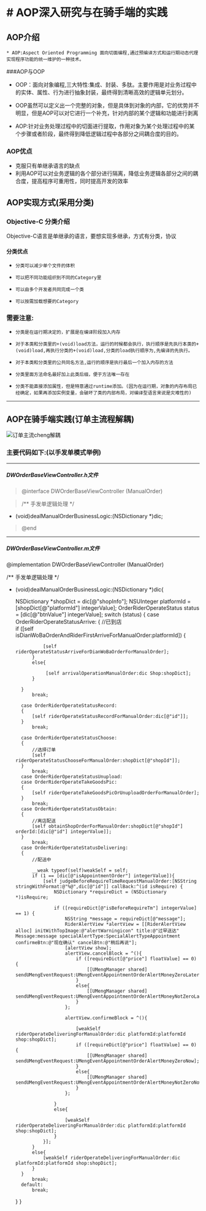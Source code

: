 # # AOP深入研究与在骑手端的实践

## AOP介绍
```
* AOP:Aspect Oriented Programming 面向切面编程,通过预编译方式和运行期动态代理实现程序功能的统一维护的一种技术。
```

###AOP与OOP

* OOP：面向对象编程,三大特性:集成、封装、多肽。主要作用是对业务过程中的实体、属性、行为进行抽象封装，最终得到清晰高效的逻辑单元划分。

* OOP虽然可以定义出一个完整的对象，但是具体到对象的内部，它的优势并不明显，但是AOP可以对它进行一个补充，针对内部的某个逻辑和功能进行剥离

* AOP:针对业务处理过程中的切面进行提取，作用对象为某个处理过程中的某个步骤或者阶段，最终得到降低逻辑过程中各部分之间耦合度的目的。 
 
### AOP优点
* 克服只有单继承语言的缺点
* 利用AOP可以对业务逻辑的各个部分进行隔离，降低业务逻辑各部分之间的耦合度，提高程序可重用性，同时提高开发的效率

## AOP实现方式(采用分类)
### Objective-C 分类介绍

Objective-C语言是单继承的语言，要想实现多继承，方式有分类，协议
#### 分类优点
*     分类可以减少单个文件的体积
*     可以把不同功能组织到不同的Category里
*     可以由多个开发者共同完成一个类
*     可以按需加载想要的Category

### 需要注意:
   
*     分类是在运行期决定的，扩展是在编译阶段加入内存
*     对于本类和分类里的+(void)load方法，运行的时候都会执行，执行顺序是先执行本类的+(void)load,再执行分类的+(void)load,分类的load执行顺序为,先编译的先执行。
*     对于本类和分类里的公共同名方法,运行的顺序是执行最后一个加入内存的方法
*     分类里面方法命名最好加上此类后缀，便于方法唯一存在
*     分类不能直接添加属性，但是特意通过runtime添加。(因为在运行期，对象的内存布局已经确定，如果再添加实例变量，会破坏了类的内部布局，对编译型语言来说是灾难性的)

-------

##  AOP在骑手端实践(订单主流程解耦)

![订单主流cheng解耦](media/14921526167972/%E8%AE%A2%E5%8D%95%E4%B8%BB%E6%B5%81%E8%BD%A6%E8%A7%A3%E8%80%A6.png)

### 主要代码如下:(以手发单模式举例)

-------

##### DWOrderBaseViewController.h文件

>@interface DWOrderBaseViewController (ManualOrder)

>/**
 手发单逻辑处理
 */
- (void)dealManualOrderBusinessLogic:(NSDictionary *)dic;

>@end

-------
##### DWOrderBaseViewController.m文件
@implementation DWOrderBaseViewController (ManualOrder)

/**
 手发单逻辑处理
 */
- (void)dealManualOrderBusinessLogic:(NSDictionary *)dic{
    
    NSDictionary *shopDict = dic[@"shopInfo"];
    NSUInteger platformId = [shopDict[@"platformId"] integerValue];
    OrderRiderOperateStatus status = [dic[@"btnValue"] integerValue];
    switch (status) {
        case OrderRiderOperateStatusArrive:
        {
            //已到店            
            if ([self isDianWoBaOrderAndRiderFirstArriveForManualOrder:platformId]) {
                
                [self riderOperateStatusArriveForDianWoBaOrderForManualOrder];
            }
            else{
                
                 [self arrivalOperationManualOrder:dic Shop:shopDict];
            }
            
        }
            break;
            
        case OrderRiderOperateStatusRecord:
        {
            [self riderOperateStatusRecordForManualOrder:dic[@"id"]];
        }
            break;
            
        case OrderRiderOperateStatusChoose:
        {
            //选择订单
            [self riderOperateStatusChooseForManualOrder:shopDict[@"shopId"]];
        }
            break;
        case OrderRiderOperateStatusUnupload:
        case OrderRiderOperateTakeGoodsPic:
        {
            [self riderOperateTakeGoodsPicOrUnuploadOrderForManualOrder];
        }
            break;
        case OrderRiderOperateStatusObtain:
        {
            //离店配送
            [self obtainShopOrderForManualOrder:shopDict[@"shopId"] orderId:[dic[@"id"] integerValue]];
        }
            break;
        case OrderRiderOperateStatusDelivering:
        {
            //配送中
            
            __weak typeof(self)weakSelf = self;
            if (1 == [dic[@"isAppointmentOrder"] integerValue]){
                [self judgeBeforeRequireTimeRequestManualOrder:[NSString stringWithFormat:@"%@",dic[@"id"]] callBack:^(id isRequire) {
                    NSDictionary *requireDict = (NSDictionary *)isRequire;
                    
                    if ([requireDict[@"isBeforeRequireTm"] integerValue] == 1) {
                        NSString *message = requireDict[@"message"];
                        RiderAlertView *alertView = [[RiderAlertView alloc] initWithTopImage:@"alertWarningicon" title:@"过早送达" Message:message specialAlertType:SpecialAlertTypeAppointment confirmeBtn:@"现在确认" cancelBtn:@"稍后再说"];
                        [alertView show];
                        alertView.cancelBlock = ^(){
                            if ([requireDict[@"price"] floatValue] == 0) {
                                [[UMengManager shared] sendUMengEventRequest:UMengEventAppointmentOrderAlertMoneyZeroLater];
                            }
                            else{
                                [[UMengManager shared] sendUMengEventRequest:UMengEventAppointmentOrderAlertMoneyNotZeroLater];
                            }
                        };
                        
                        alertView.confirmeBlock = ^(){
                            
                            [weakSelf riderOperateDeliveringForManualOrder:dic platformId:platformId shop:shopDict];
                            if ([requireDict[@"price"] floatValue] == 0) {
                                [[UMengManager shared] sendUMengEventRequest:UMengEventAppointmentOrderAlertMoneyZeroNow];
                            }
                            else{
                                [[UMengManager shared] sendUMengEventRequest:UMengEventAppointmentOrderAlertMoneyNotZeroNow];
                            }
                        };
                        
                    }
                    else{
                        
                        [weakSelf riderOperateDeliveringForManualOrder:dic platformId:platformId shop:shopDict];
                    }
                }];
            }
            else{
                [weakSelf riderOperateDeliveringForManualOrder:dic platformId:platformId shop:shopDict];
            }
        }
            break;
        default:
            break;
    }
}


